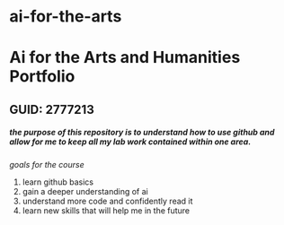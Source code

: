 # ai-for-the-arts

<h1> Ai for the Arts and Humanities Portfolio </h1>
<h2> GUID: 2777213 </h2>

<h5> the purpose of this repository is to understand how to use github and allow for me to keep all my lab work contained within one area. </h5>

*goals for the course* 
<ol>
  <li>learn github basics</li>
  <li>gain a deeper understanding of ai</li>
  <li>understand more code and confidently read it</li>
  <li>learn new skills that will help me in the future</li>
</ol>
